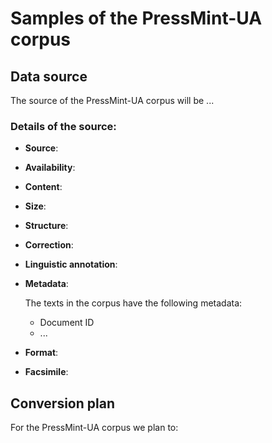 # Samples of the PressMint-UA corpus

## Data source

The source of the PressMint-UA corpus will be ...

### Details of the source:

* __Source__: 

* __Availability__: 

* __Content__: 

* __Size__: 

* __Structure__: 

* __Correction__: 

* __Linguistic annotation__: 

* __Metadata__:

    The texts in the corpus have the following metadata:

    - Document ID 
    - ...
    
* __Format__: 

* __Facsimile__:

## Conversion plan

For the PressMint-UA corpus we plan to:


